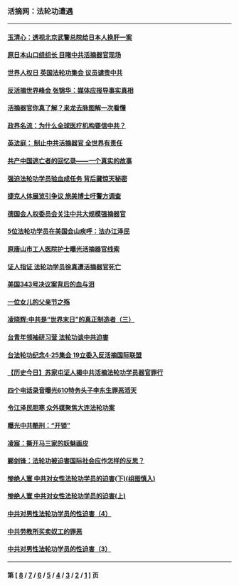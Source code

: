 ### 活摘网：法轮功遭遇
---
#### [玉清心：透视北京武警总院给日本人换肝一案](../../pages/nf5881/n13771978.md?10210430) 
#### [原日本山口组组长 目睹中共活摘器官现场](../../pages/nf5881/n13767360.md?10210430) 
#### [世界人权日 英国法轮功集会 议员谴责中共](../../pages/nf5881/n13431763.md?10210430) 
#### [反活摘世界峰会 张锦华：媒体应报导事实真相](../../pages/nf5881/n13278502.md?10210430) 
#### [活摘器官你真了解？来龙去脉图解一次看懂](../../pages/nf5881/n13013820.md?10210430) 
#### [政界名流：为什么全球医疗机构要信中共？](../../pages/nf5881/n11945479.md?10210430) 
#### [英法庭： 制止中共活摘器官 全世界有责任](../../pages/nf5881/n11330691.md?10210430) 
#### [共产中国逃亡者的回忆录——一个真实的故事](../../pages/nf5881/n10918649.md?10210430) 
#### [强迫法轮功学员验血成任务 背后藏惊天秘密](../../pages/nf5881/n4252384.md?10210430) 
#### [捷克人体展览引争议 旅美博士吁警方调查](../../pages/nf5881/n9429187.md?10210430) 
#### [德国会人权委员会关注中共大规模强摘器官](../../pages/nf5881/n8418950.md?10210430) 
#### [5位法轮功学员在美国会山疾呼：法办江泽民](../../pages/nf5881/n8101519.md?10210430) 
#### [原唐山市工人医院护士曝光活摘器官线索](../../pages/nf5881/n8076384.md?10210430) 
#### [证人指证 法轮功学员徐真遭活摘器官死亡](../../pages/nf5881/n8042467.md?10210430) 
#### [美国343号决议案背后的血与泪](../../pages/nf5881/n8020684.md?10210430) 
#### [一位女儿的父亲节之殇](../../pages/nf5881/n8014122.md?10210430) 
#### [凌晓辉:中共是“世界末日”的真正制造者（三）](../../pages/nf5881/n4210333.md?10210430) 
#### [台青年领袖研习营 法轮功谈中共迫害](../../pages/nf5881/n4141857.md?10210430) 
#### [台法轮功纪念4‧25集会 19立委入反活摘国际联盟](../../pages/nf5881/n4141821.md?10210430) 
#### [【历史今日】苏家屯证人揭中共活摘法轮功学员器官罪行](../../pages/nf5881/n4135912.md?10210430) 
#### [四个电话录音曝光610特务头子李东生罪恶滔天](../../pages/nf5881/n4040060.md?10210430) 
#### [令江泽民胆寒 众外媒聚焦大连法轮功案](../../pages/nf5881/n3932671.md?10210430) 
#### [曝光中共酷刑：“开锁”](../../pages/nf5881/n3889373.md?10210430) 
#### [凌宸：撕开马三家的妖魅画皮](../../pages/nf5881/n3849369.md?10210430) 
#### [郦剑锋：法轮功被迫害国际社会应作怎样的反思？](../../pages/nf5881/n3824560.md?10210430) 
#### [惨绝人寰 中共对女性法轮功学员的迫害(下)(组图慎入)](../../pages/nf5881/n3816285.md?10210430) 
#### [惨绝人寰 中共对女性法轮功学员的迫害(上)](../../pages/nf5881/n3815374.md?10210430) 
#### [中共对男性法轮功学员的性迫害（4）](../../pages/nf5881/n3769144.md?10210430) 
#### [中共劳教所买卖奴工的罪恶](../../pages/nf5881/n3769378.md?10210430) 
#### [中共对男性法轮功学员的性迫害（3）](../../pages/nf5881/n3768231.md?10210430) 

---
#### 第 [ [8](./8.md?10210430) / [7](./7.md?10210430) / [6](./6.md?10210430) / [5](./5.md?10210430) / [4](./4.md?10210430) / [3](./3.md?10210430) / [2](./2.md?10210430) / [1](./1.md?10210430) ] 页
